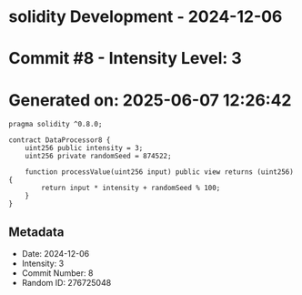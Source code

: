 ﻿# solidity Development - 2024-12-06
# Commit #8 - Intensity Level: 3
# Generated on: 2025-06-07 12:26:42
```solidity
pragma solidity ^0.8.0;

contract DataProcessor8 {
    uint256 public intensity = 3;
    uint256 private randomSeed = 874522;

    function processValue(uint256 input) public view returns (uint256) {
        return input * intensity + randomSeed % 100;
    }
}
```
## Metadata
- Date: 2024-12-06
- Intensity: 3
- Commit Number: 8
- Random ID: 276725048
